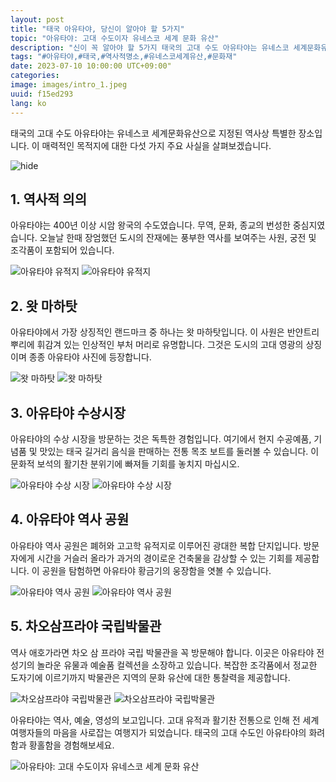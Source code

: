 ```yaml
---
layout: post
title: "태국 아유타야, 당신이 알아야 할 5가지"
topic: "아유타야: 고대 수도이자 유네스코 세계 문화 유산"
description: "신이 꼭 알아야 할 5가지 태국의 고대 수도 아유타야는 유네스코 세계문화유산으로 지정된 역사적 장소입니다. 이 매력적인 목적지에 대한 다섯 가지 주요 사실을 살펴보겠습니다."
tags: "#아유타야,#태국,#역사적명소,#유네스코세계유산,#문화재"
date: 2023-07-10 10:00:00 UTC+09:00"
categories: 
image: images/intro_1.jpeg
uuid: f15ed293
lang: ko
---
```


태국의 고대 수도 아유타야는 유네스코 세계문화유산으로 지정된 역사상 특별한 장소입니다. 이 매력적인 목적지에 대한 다섯 가지 주요 사실을 살펴보겠습니다.

![hide](images/intro_1.jpeg)


## 1. 역사적 의의
아유타야는 400년 이상 시암 왕국의 수도였습니다. 무역, 문화, 종교의 번성한 중심지였습니다. 오늘날 한때 장엄했던 도시의 잔재에는 풍부한 역사를 보여주는 사원, 궁전 및 조각품이 포함되어 있습니다.

![아유타야 유적지](images/main1_2.jpg)
![아유타야 유적지](images/main1_3.jpg)


## 2. 왓 마하탓
아유타야에서 가장 상징적인 랜드마크 중 하나는 왓 마하탓입니다. 이 사원은 반얀트리 뿌리에 휘감겨 있는 인상적인 부처 머리로 유명합니다. 그것은 도시의 고대 영광의 상징이며 종종 아유타야 사진에 등장합니다.

![왓 마하탓](images/main2_2.jpg)
![왓 마하탓](images/main2_4.jpg)


## 3. 아유타야 수상시장
아유타야의 수상 시장을 방문하는 것은 독특한 경험입니다. 여기에서 현지 수공예품, 기념품 및 맛있는 태국 길거리 음식을 판매하는 전통 목조 보트를 둘러볼 수 있습니다. 이 문화적 보석의 활기찬 분위기에 빠져들 기회를 놓치지 마십시오.

![아유타야 수상 시장](images/main3_1.jpg)
![아유타야 수상 시장](images/main3_3.jpg)


## 4. 아유타야 역사 공원
아유타야 역사 공원은 폐허와 고고학 유적지로 이루어진 광대한 복합 단지입니다. 방문자에게 시간을 거슬러 올라가 과거의 경이로운 건축물을 감상할 수 있는 기회를 제공합니다. 이 공원을 탐험하면 아유타야 황금기의 웅장함을 엿볼 수 있습니다.

![아유타야 역사 공원](images/main4_1.jpg)
![아유타야 역사 공원](images/main4_3.jpg)


## 5. 차오삼프라야 국립박물관
역사 애호가라면 차오 삼 프라야 국립 박물관을 꼭 방문해야 합니다. 이곳은 아유타야 전성기의 놀라운 유물과 예술품 컬렉션을 소장하고 있습니다. 복잡한 조각품에서 정교한 도자기에 이르기까지 박물관은 지역의 문화 유산에 대한 통찰력을 제공합니다.

![차오삼프라야 국립박물관](images/main5_1.jpg)
![차오삼프라야 국립박물관](images/main5_2.jpg)




아유타야는 역사, 예술, 영성의 보고입니다. 고대 유적과 활기찬 전통으로 인해 전 세계 여행자들의 마음을 사로잡는 여행지가 되었습니다. 태국의 고대 수도인 아유타야의 화려함과 황홀함을 경험해보세요.

![아유타야: 고대 수도이자 유네스코 세계 문화 유산](images/intro_3.jpg)
